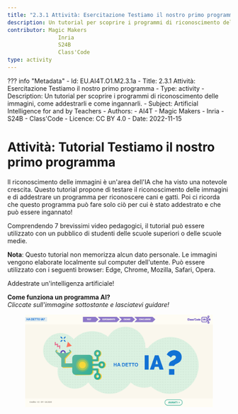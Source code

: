 ```yaml
---
title: "2.3.1 Attività: Esercitazione Testiamo il nostro primo programma"
description: Un tutorial per scoprire i programmi di riconoscimento delle immagini, come addestrarli e come ingannarli.
contributor: Magic Makers
                Inria
                S24B
                Class'Code     
type: activity
---
```

??? info "Metadata"
    - Id: EU.AI4T.O1.M2.3.1a
    - Title: 2.3.1 Attività: Esercitazione Testiamo il nostro primo programma
    - Type: activity
    - Description: Un tutorial per scoprire i programmi di riconoscimento delle immagini, come addestrarli e come ingannarli.
    - Subject: Artificial Intelligence for and by Teachers
    - Authors:
        - AI4T 
        - Magic Makers
        - Inria
        - S24B
        - Class'Code
    - Licence: CC BY 4.0
    - Date: 2022-11-15

# Attività: Tutorial Testiamo il nostro primo programma

Il riconoscimento delle immagini è un'area dell'IA che ha visto una notevole crescita. Questo tutorial propone di testare il riconoscimento delle immagini e di addestrare un programma per riconoscere cani e gatti. Poi ci ricorda che questo programma può fare solo ciò per cui è stato addestrato e che può essere ingannato!

Comprendendo 7 brevissimi video pedagogici, il tutorial può essere utilizzato con un pubblico di studenti delle scuole superiori o delle scuole medie.

**Nota**: Questo tutorial non memorizza alcun dato personale. Le immagini vengono elaborate localmente sul computer dell'utente. Può essere utilizzato con i seguenti browser: Edge, Chrome, Mozilla, Safari, Opera.

Addestrate un'intelligenza artificiale!

**Come funziona un programma AI?**  
_Cliccate sull'immagine sottostante e lasciatevi guidare!_

<a href="https://pixees.fr/classcodeiai/app/tuto1?lang=it" target="_blank"><figure>
  <img src="Images/Tuto-M1-FirstProgram-IT.png" />
</figure></a>
